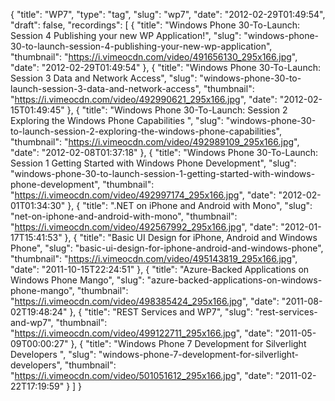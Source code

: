 {
  "title": "WP7",
  "type": "tag",
  "slug": "wp7",
  "date": "2012-02-29T01:49:54",
  "draft": false,
  "recordings": [
    {
      "title": "Windows Phone 30-To-Launch: Session 4 Publishing your new WP Application!",
      "slug": "windows-phone-30-to-launch-session-4-publishing-your-new-wp-application",
      "thumbnail": "https://i.vimeocdn.com/video/491656130_295x166.jpg",
      "date": "2012-02-29T01:49:54"
    },
    {
      "title": "Windows Phone 30-To-Launch: Session 3 Data and Network Access",
      "slug": "windows-phone-30-to-launch-session-3-data-and-network-access",
      "thumbnail": "https://i.vimeocdn.com/video/492990621_295x166.jpg",
      "date": "2012-02-15T01:49:45"
    },
    {
      "title": "Windows Phone 30-To-Launch: Session 2 Exploring the Windows Phone Capabilities ",
      "slug": "windows-phone-30-to-launch-session-2-exploring-the-windows-phone-capabilities",
      "thumbnail": "https://i.vimeocdn.com/video/492989109_295x166.jpg",
      "date": "2012-02-08T01:37:18"
    },
    {
      "title": "Windows Phone 30-To-Launch: Session 1 Getting Started with Windows Phone Development",
      "slug": "windows-phone-30-to-launch-session-1-getting-started-with-windows-phone-development",
      "thumbnail": "https://i.vimeocdn.com/video/492997174_295x166.jpg",
      "date": "2012-02-01T01:34:30"
    },
    {
      "title": ".NET on iPhone and Android with Mono",
      "slug": "net-on-iphone-and-android-with-mono",
      "thumbnail": "https://i.vimeocdn.com/video/492567992_295x166.jpg",
      "date": "2012-01-17T15:41:53"
    },
    {
      "title": "Basic UI Design for iPhone, Android and Windows Phone",
      "slug": "basic-ui-design-for-iphone-android-and-windows-phone",
      "thumbnail": "https://i.vimeocdn.com/video/495143819_295x166.jpg",
      "date": "2011-10-15T22:24:51"
    },
    {
      "title": "Azure-Backed Applications on Windows Phone Mango",
      "slug": "azure-backed-applications-on-windows-phone-mango",
      "thumbnail": "https://i.vimeocdn.com/video/498385424_295x166.jpg",
      "date": "2011-08-02T19:48:24"
    },
    {
      "title": "REST Services and WP7",
      "slug": "rest-services-and-wp7",
      "thumbnail": "https://i.vimeocdn.com/video/499122711_295x166.jpg",
      "date": "2011-05-09T00:00:27"
    },
    {
      "title": "Windows Phone 7 Development for Silverlight Developers ",
      "slug": "windows-phone-7-development-for-silverlight-developers",
      "thumbnail": "https://i.vimeocdn.com/video/501051612_295x166.jpg",
      "date": "2011-02-22T17:19:59"
    }
  ]
}